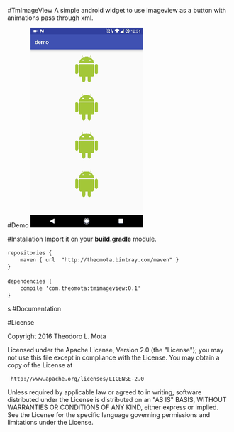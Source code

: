 #TmImageView
A simple android widget to use imageview as a button with animations pass through xml.

#Demo
![demo](https://github.com/theolm/TmImageView/raw/master/demo.gif)

#Installation
Import it on your **build.gradle** module.
```
repositories {
    maven { url  "http://theomota.bintray.com/maven" }
}

dependencies {
    compile 'com.theomota:tmimageview:0.1'
}
```
s
#Documentation

#License

 Copyright 2016 Theodoro L. Mota

 Licensed under the Apache License, Version 2.0 (the 	"License");
 you may not use this file except in compliance with 	the License.
 You may obtain a copy of the License at

     http://www.apache.org/licenses/LICENSE-2.0

 Unless required by applicable law or agreed to in 	writing, software
 distributed under the License is distributed on an 	"AS IS" BASIS,
 WITHOUT WARRANTIES OR CONDITIONS OF ANY KIND, 	either express or implied.
 See the License for the specific language governing 	permissions and
 limitations under the License.
